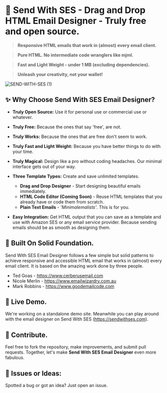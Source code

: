 
# 💌 Send With SES - Drag and Drop HTML Email Designer - Truly free and open source.

> **Responsive HTML emails that work in (almost) every email client.** 

> **Pure HTML. No intermediate code wranglers like mjml.**

> **Fast and Light Weight - under 1 MB (excluding dependencies).** 

> **Unleash your creativity, not your wallet!**

![SEND-WITH-SES (1)](https://github.com/SendWithSES/Drag-and-Drop-Email-Designer/assets/3350646/de86ebaa-3f5b-4be7-bd55-99ad1905d729)


## ✨ Why Choose Send With SES Email Designer?

- **Truly Open Source:** Use it for personal use or commercial use or whatever.

- **Truly Free:** Because the ones that say 'free', are not.

- **Truly Works:** Because the ones that are free don't seem to work.

- **Truly Fast and Light Weight:** Because you have better things to do with your time.  

- **Truly Magical:** Design like a pro without coding headaches. Our minimal interface gets out of your way.
  
- **Three Template Types:** Create and save unlimited templates. 
  - **Drag and Drop Designer** - Start designing beautiful emails immediately. 
  - **HTML Code Editor (Coming Soon)** - Reuse HTML templates that you already have or code them from scratch.
  - **Plain Text Emails** - _'Minimalemalists'_. This is for you.  
    
- **Easy Integration:** Get HTML output that you can save as a template and use with Amazon SES or any email service provider. Because sending emails should be as smooth as designing them.

## 🚀 Built On Solid Foundation.
Send With SES Email Designer follows a few simple but solid patterns to achieve responsive and accessible HTML email that works in (almost) every email client. It is based on the amazing work done by three people. 

- Ted Goas - https://www.cerberusemail.com
- Nicole Merlin - https://www.emailwizardry.com.au
- Mark Robbins - https://www.goodemailcode.com

## 🎨 Live Demo.
We're working on a standalone demo site. Meanwhile you can play around with the email designer on Send With SES (https://sendwithses.com).

## 🤝 Contribute.
Feel free to fork the repository, make improvements, and submit pull requests. Together, let's make **Send With SES Email Designer** even more fabulous.

## 🐛 Issues or Ideas:
Spotted a bug or got an idea? Just open an issue.
